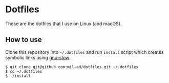 # Dotfiles

These are the dotfiles that I use on Linux (and macOS).

## How to use

Clone this repository into `~/.dotfiles` and run `install` script which creates symbolic links using [gnu-stow](https://www.gnu.org/software/stow/):

```
$ git clone git@github.com:mil-ad/dotfiles.git ~/.dotfiles
$ cd ~/.dotfiles
$ ./install
```

